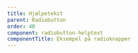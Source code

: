 ```yaml
---
title: Hjælpetekst
parent: Radiobutton
order: 40
component: radiobutton-helptext
componentTitle: Eksempel på radioknapper
---
```

